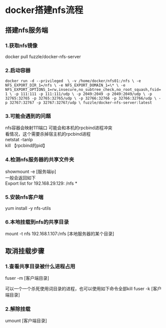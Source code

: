 # docker搭建nfs流程

## 搭建nfs服务端

### 1.获取nfs镜像
docker pull fuzzle/docker-nfs-server

### 2.启动容器
`
docker run -d --privileged  \
-v /home/docker/nfs01:/nfs \
-e NFS_EXPORT_DIR_1=/nfs \
-e NFS_EXPORT_DOMAIN_1=\* \
-e NFS_EXPORT_OPTIONS_1=rw,insecure,no_subtree_check,no_root_squash,fsid=1 \
-p 111:111 -p 111:111/udp \
-p 2049:2049 -p 2049:2049/udp \
-p 32765:32765 -p 32765:32765/udp \
-p 32766:32766 -p 32766:32766/udp \
-p 32767:32767 -p 32767:32767/udp \
fuzzle/docker-nfs-server:latest
`
### 3.可能会遇到的问题
nfs容器会映射111端口 可能会和本机的rpcbind进程冲突  
看情况，这个需要杀掉宿主机的rpcbind进程  
netstat -tanlp  
kill 【rpcbind的pid】  

### 4.检测nfs服务器的共享文件夹
showmount -e  [服务端ip]  
一般会返回如下  
Export list for 192.168.29.129:
/nfs *

### 5.安装nfs客户端
yum install -y nfs-utils  

### 6.本地挂载到nfs的共享目录
mount -t nfs 192.168.1.107:/nfs   [本地服务器的某个目录] 

## 取消挂载步骤

### 1.查看共享目录被什么进程占用
fuser -m [客户端目录]

可以一个一个杀死使用词目录的进程，也可以使用如下命令全部kill
fuser -k [客户端目录]

### 2.解除挂载
umount [客户端目录] 



